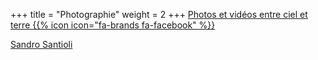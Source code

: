 +++
title = "Photographie"
weight = 2
+++
[Photos et vidéos entre ciel et terre {{% icon icon="fa-brands fa-facebook" %}}](https://www.facebook.com/groups/216710605160181)

[Sandro Santioli](https://www.instagram.com/sandrosantioliphoto)
